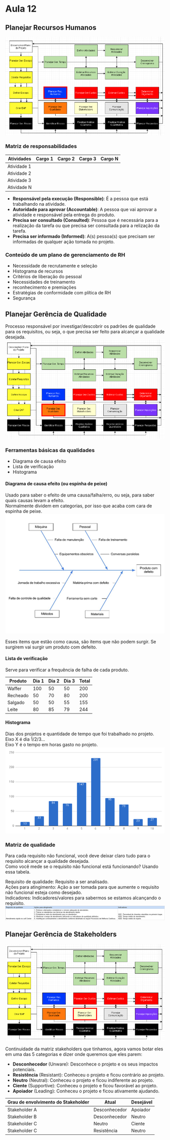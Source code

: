 # Aula 12

## Planejar Recursos Humanos
![Planejar Recursos Humanos](1.PNG)  

### Matriz de responsabilidades  

| Atividades  | Cargo 1 | Cargo 2 | Cargo 3 | Cargo N |
| ----------- | ------- | ------- | ------- | ------- |
| Atividade 1 |         |         |         |         |
| Atividade 2 |         |         |         |         |
| Atividade 3 |         |         |         |         |
| Atividade N |         |         |         |         |

* **Responsável pela execução (Responsible)**: É a pessoa que está trabalhando na atividade.  
* **Autoridade para aprovar (Accountable)**: A pessoa que vai aprovar a atividade e responsável pela entrega do produto.
* **Precisa ser consultado (Consulted)**: Pessoa que é necessária para a realização da tarefa ou que precisa ser consultada para a relização da tarefa.  
* **Precisa ser informado (Informed)**: A(s) pessoa(s) que precisam ser informadas de qualquer ação tomada no projeto.  

### Conteúdo de um plano de gerenciamento de RH
* Necessidade de recrutamente e seleção
* Histograma de recursos
* Critérios de liberação do pessoal
* Necessidades de treinamento
* reconhecimento e premiações
* Estratégias de conformidade com plítica de RH
* Segurança

## Planejar Gerência de Qualidade
Processo responsável por investigar/descobrir os padrões de qualidade para os requisitos, ou seja, o que precisa ser feito para alcançar a qualidade desejada.  
![Planejar Gerência de Qualidade](2.PNG)

### Ferramentas básicas da qualidades

* Diagrama de causa efeito  
* Lista de verificação  
* Histograma  

#### Diagrama de causa efeito (ou espinha de peixe)
Usado para saber o efeito de uma causa/falha/erro, ou seja, para saber quais causas levam a efeito.  
Normalmente dividem em categorias, por isso que acaba com cara de espinha de peixe.  
![Espinha de peixe](3.jpg)  

Esses items que estão como causa, são items que não podem surgir. Se surgirem vai surgir um produto com defeito.  

#### Lista de verificação
Serve para verificar a frequência de falha de cada produto.  

| Produto  | Dia 1 | Dia 2 | Dia 3 | Total |
| -------- | ----- | ----- | ----- | ----- |
| Waffer   | 100   | 50    | 50    | 200   |
| Recheado | 50    | 70    | 80    | 200   |
| Salgado  | 50    | 50    | 55    | 155   |
| Leite    | 80    | 85    | 79    | 244   |

#### Histograma
Dias dos projetos e quantidade de tempo que foi trabalhado no projeto.  
Eixo X é dia 1/2/3...  
Eixo Y é o tempo em horas gasto no projeto.  
![Histograma](4.PNG)  

### Matriz de qualidade
Para cada requisito não funcional, você deve deixar claro tudo para o requisito alcançar a qualidade desejada.  
Como você mede se o requisito não funcional está funcionando? Usando essa tabela.   

Requisito de qualidade: Requisito a ser analisado.   
Ações para atingimento: Ação a ser tomada para que aumente o requisito não funcional esteja como desejado.  
Indicadores: Indicadores/valores para sabermos se estamos alcançando o requisito.  
![Matriz de qualidade](5.PNG)  

## Planejar Gerência de Stakeholders
![Planejar Ger. Stakeholders](7.PNG)  

Continuidade da matriz stakeholders que tinhamos, agora vamos botar eles em uma das 5 categorias e dizer onde queremos que eles parem:  
* **Desconhecedor** (Unware): Desconhece o projeto e os seus impactos potenciais.
* **Resistência** (Resistant): Conheceu o projeto e ficou contrário ao projeto.
* **Neutro** (Neutral): Conheceu o projeto e ficou indiferente ao projeto.
* **Ciente** (Supportive): Conheceu o projeto e ficou favorável ao projeto.
* **Apoiador** (Leading): Conheceu o projeto e ficou ativamente ajudando.

| Grau de envolvimento do Stakeholder | Atual         | Desejável   |
| ----------------------------------- | ------------- | ----------- |
| Stakeholder A                       | Desconhecedor | Apoiador    |
| Stakeholder B                       | Desconhecedor | Neutro      |
| Stakeholder C                       | Neutro        | Ciente      |
| Stakeholder C                       | Resistência   | Neutro      |


